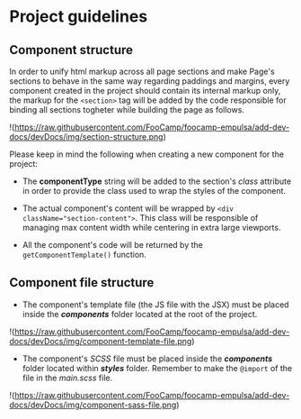 # Project guidelines

## Component structure

In order to unify html markup across all page sections and make Page's sections to behave in the same way regarding paddings and margins, every component created in the project should contain its internal markup only, the markup for the `<section>` tag will be added by the code responsible for binding all sections togheter while building the page as follows.

!(https://raw.githubusercontent.com/FooCamp/foocamp-empulsa/add-dev-docs/devDocs/img/section-structure.png)

Please keep in mind the following when creating a new component for the project:

* The **componentType** string will be added to the section's *class* attribute in order to provide the class used to wrap the styles of the component.

* The actual component's content will be wrapped by `<div className="section-content">`. This class will be responsible of managing max content width while centering in extra large viewports.

* All the component's code will be returned by the `getComponentTemplate()` function.

## Component file structure

* The component's template file (the JS file with the JSX) must be placed inside the **_components_** folder located at the root of the project.

!(https://raw.githubusercontent.com/FooCamp/foocamp-empulsa/add-dev-docs/devDocs/img/component-template-file.png)

* The component's *SCSS* file must be placed inside the **_components_** folder located within **_styles_** folder. Remember to make the `@import` of the file in the *main.scss* file.

!(https://raw.githubusercontent.com/FooCamp/foocamp-empulsa/add-dev-docs/devDocs/img/component-sass-file.png)

